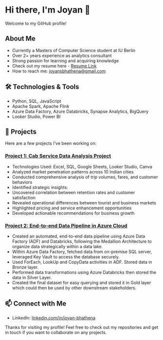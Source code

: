 # Hi there, I'm Joyan 👋

Welcome to my GitHub profile!

## About Me
- Currently a Masters of Computer Science student at IU Berlin
- Over 2+ years experience as analytics consultant
- Strong passion for learning and acquiring knowledge
- Check out my resume here - [Resume Link](https://www.canva.com/design/DAGY1eJb7rY/cPs-aLqBOfumz6LUDhIZQg/view?utm_content=readme&utm_campaign=github&utm_medium=link2&utm_source=uniquelinks&utlId=h1b77caee1a)
- How to reach me: [joyansbhathena@gmail.com](mailto:joyansbhathena@gmail.com)

## 🛠️ Technologies & Tools
- Python, SQL, JavaScript
- Apache Spark, Apache Flink
- Azure Data Factory, Azure Databricks, Synapse Analytics, BigQuery
- Looker Studio, Power BI
## 🚀 Projects
Here are a few projects I've been working on:

### [Project 1: Cab Service Data Analysis Project](https://github.com/Joyan9/good_cabs_analysis)
- Technologies Used: Excel, SQL, Google Sheets, Looker Studio, Canva
- Analyzed market penetration patterns across 10 Indian cities
- Conducted comprehensive analysis of trip volumes, fares, and customer behaviors
- Identified strategic insights:
- Uncovered correlation between retention rates and customer satisfaction
- Revealed operational differences between tourist and business markets
- Highlighted pricing and service enhancement opportunities
- Developed actionable recommendations for business growth

### [Project 2: End-to-end Data Pipeline in Azure Cloud](https://github.com/Joyan9/adventure-works-azure-data-engineering-project)
- Created an automated, end-to-end data pipeline using Azure Data Factory (ADF) and Databricks, following the Medallion Architecture to organize data strategically within a data lake.
- Within Azure Data Factory, fetched data from on-premise SQL server, leveraged Key Vault to access the database securely.
- Used ForEach, LookUp and CopyData activities in ADF. Stored data in Bronze layer.
- Performed data transformations using Azure Databricks then stored the data in Silver Layer.
- Created the final dataset for easy querying and stored it in Gold layer which could then be used by other downstream stakeholders.

## 📫 Connect with Me
- LinkedIn: [linkedin.com/in/joyan-bhathena](https://www.linkedin.com/in/joyan-bhathena/)

Thanks for visiting my profile! Feel free to check out my repositories and get in touch if you want to collaborate on any projects.
